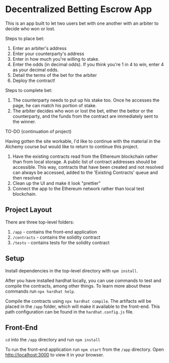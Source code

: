 # Decentralized Betting Escrow App

This is an app built to let two users bet with one another with an arbiter to decide who won or lost.

Steps to place bet:
1. Enter an arbiter's address
2. Enter your counterparty's address
3. Enter in how much you're willing to stake.
4. Enter the odds (in decimal odds). If you think you're 1 in 4 to win, enter 4 as your decimal odds.
5. Detail the terms of the bet for the arbiter
6. Deploy the contract!

Steps to complete bet:
1. The counterparty needs to put up his stake too. Once he accesses the page, he can match his portion of stake.
2. The arbiter decides who won or lost the bet, either the bettor or the counterparty, and the funds from the contract are immediately sent to the winner.

TO-DO (continuation of project)

Having gotten the site workable, I'd like to continue with the material in the Alchemy course but would like to return to continue this project.

1. Have the existing contracts read from the Ethereum blockchain rather than from local storage. A public list of contract addresses should be accessible. This way, contracts that have been created and not resolved can always be accessed, added to the 'Existing Contracts' queue and then resolved
2. Clean up the UI and make it look "prettier"
3. Connect the app to the Ethereum network rather than local test blockchain.


## Project Layout

There are three top-level folders:

1. `/app` - contains the front-end application
2. `/contracts` - contains the solidity contract
3. `/tests` - contains tests for the solidity contract

## Setup

Install dependencies in the top-level directory with `npm install`.

After you have installed hardhat locally, you can use commands to test and compile the contracts, among other things. To learn more about these commands run `npx hardhat help`.

Compile the contracts using `npx hardhat compile`. The artifacts will be placed in the `/app` folder, which will make it available to the front-end. This path configuration can be found in the `hardhat.config.js` file.

## Front-End

`cd` into the `/app` directory and run `npm install`

To run the front-end application run `npm start` from the `/app` directory. Open [http://localhost:3000](http://localhost:3000) to view it in your browser.



